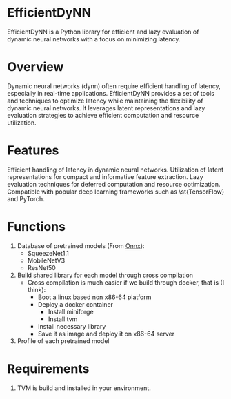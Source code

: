 # EfficientDyNN
EfficientDyNN is a Python library for efficient and lazy evaluation of dynamic neural networks with a focus on minimizing latency.

# Overview
Dynamic neural networks (dynn) often require efficient handling of latency, especially in real-time applications. EfficientDyNN provides a set of tools and techniques to optimize latency while maintaining the flexibility of dynamic neural networks. It leverages latent representations and lazy evaluation strategies to achieve efficient computation and resource utilization.

# Features
Efficient handling of latency in dynamic neural networks.
Utilization of latent representations for compact and informative feature extraction.
Lazy evaluation techniques for deferred computation and resource optimization.
Compatible with popular deep learning frameworks such as \st{TensorFlow} and PyTorch.

# Functions
1. Database of pretrained models (From [Onnx](https://github.com/onnx)):
    - SqueezeNet1.1
    - MobileNetV3
    - ResNet50
2. Build shared library for each model through cross compilation
    - Cross compilation is much easier if we build through docker, that is (I think):
        - Boot a linux based non x86-64 platform
        - Deploy a docker container
            - Install miniforge
            - Install tvm
        - Install necessary library
        - Save it as image and deploy it on x86-64 server
3. Profile of each pretrained model

# Requirements
1. TVM is build and installed in your environment.